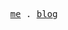 <p align="center">
  <samp>
    <a href="https://jpolivra-me.vercel.app">me</a> .
    <a href="https://jpolivra-me.vercel.app">blog</a> 
  </samp>
</p>
